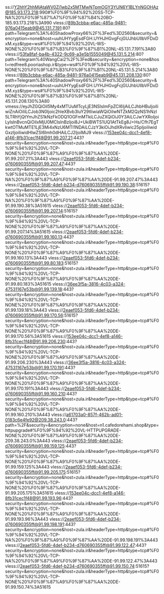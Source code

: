 ss://Y2hhY2hhMjAtaWV0Zi1wb2x5MTMwNTpmOGY3YUN6Y1BLYnNGOHAz@185.93.173.218:990#%F0%9F%94%92%20SS-TCP-NA%20%F0%9F%87%A7%F0%9F%87%B4%20BO-185.93.173.218%3A990
vless://89b3cbba-e6ac-485a-9481-976a0415eab9@45.131.7.191:80?path=Telegram%3A%40ShadowProxy66%2F%3Fed%3D2560&security=&encryption=none&host=uuhUHYygEsdFGH.UYHJHGvgFcjGUJhbUIlbVFDxDxM.xyz&type=ws#%F0%9F%94%92%20VL-WS-NONE%20%F0%9F%87%B3%F0%9F%87%B1%20NL-45.131.7.191%3A80
vless://53fa8faf-ba4b-4322-9c69-a3e5b1555049@45.131.5.214:80?path=Telegram%40WangCai2%2F%3Fed&security=&encryption=none&host=redfree8.pooriashop.ir&type=ws#%F0%9F%94%92%20VL-WS-NONE%20%F0%9F%87%B3%F0%9F%87%B1%20NL-45.131.5.214%3A80
vless://89b3cbba-e6ac-485a-9481-976a0415eab9@45.131.208.130:80?path=Telegram%3A%40ShadowProxy66%2F%3Fed%3D2560&security=&encryption=none&host=uuhUHYygEsdFGH.UYHJHGvgFcjGUJhbUIlbVFDxDxM.xyz&type=ws#%F0%9F%94%92%20VL-WS-NONE%20%F0%9F%87%B3%F0%9F%87%B1%20NL-45.131.208.130%3A80
vmess://eyJhZGQiOiI5My4xMTUuMTcyLjE3NSIsImFpZCI6IjAiLCJhbHBuIjoiIiwiZnAiOiIiLCJob3N0Ijoic2hleXBvb3IuY29tIiwiaWQiOiIwNTZkM2QzNS1hNzI5LTRhYjQtYmJhZS1kNzFkODQ1OGFmMTkiLCJuZXQiOiJ0Y3AiLCJwYXRoIjoiLyIsInBvcnQiOiIxMjU0MCIsInBzIjoi8J+UkiBWTS1UQ1AtTkEg8J+Hs/Cfh7EgTkwtOTMuMTE1LjE3Mi4xNzU6MTI1NDAiLCJzY3kiOiJhdXRvIiwic25pIjoiIiwidGxzIjoiIiwidHlwZSI6Imh0dHAiLCJ2IjoiMiJ9
vless://153ee04c-dcc1-4ef8-a146-8fb31cec1f48@91.99.207.21:443?security=&encryption=none&host=zula.ir&headerType=http&type=tcp#%F0%9F%94%92%20VL-TCP-NONE%20%F0%9F%87%A9%F0%9F%87%AA%20DE-91.99.207.21%3A443
vless://2eaef053-5fd6-4def-b234-d760690355ff@91.99.207.47:443?security=&encryption=none&host=zula.ir&headerType=http&type=tcp#%F0%9F%94%92%20VL-TCP-NA%20%F0%9F%87%A9%F0%9F%87%AA%20DE-91.99.207.47%3A443
vless://2eaef053-5fd6-4def-b234-d760690355ff@91.99.190.38:51615?security=&encryption=none&host=zula.ir&headerType=http&type=tcp#%F0%9F%94%92%20VL-TCP-NA%20%F0%9F%87%A9%F0%9F%87%AA%20DE-91.99.190.38%3A51615
vless://2eaef053-5fd6-4def-b234-d760690355ff@91.99.207.14:51615?security=&encryption=none&host=zula.ir&headerType=http&type=tcp#%F0%9F%94%92%20VL-TCP-NONE%20%F0%9F%87%A9%F0%9F%87%AA%20DE-91.99.207.14%3A51615
vless://2eaef053-5fd6-4def-b234-d760690355ff@91.99.160.13:443?security=&encryption=none&host=zula.ir&headerType=http&type=tcp#%F0%9F%94%92%20VL-TCP-NONE%20%F0%9F%87%A9%F0%9F%87%AA%20DE-91.99.160.13%3A443
vless://2eaef053-5fd6-4def-b234-d760690355ff@91.99.80.183:51615?security=&encryption=none&host=zula.ir&headerType=http&type=tcp#%F0%9F%94%92%20VL-TCP-NONE%20%F0%9F%87%A9%F0%9F%87%AA%20DE-91.99.80.183%3A51615
vless://36ee3f5a-3816-4c03-a324-47531167e53b@91.99.139.18:443?security=&encryption=none&host=zula.ir&headerType=http&type=tcp#%F0%9F%94%92%20VL-TCP-NONE%20%F0%9F%87%A9%F0%9F%87%AA%20DE-91.99.139.18%3A443
vless://2eaef053-5fd6-4def-b234-d760690355ff@91.99.170.56:51615?security=&encryption=none&host=zula.ir&headerType=http&type=tcp#%F0%9F%94%92%20VL-TCP-NONE%20%F0%9F%87%A9%F0%9F%87%AA%20DE-91.99.170.56%3A51615
vless://153ee04c-dcc1-4ef8-a146-8fb31cec1f48@91.99.206.230:443?security=&encryption=none&host=zula.ir&headerType=http&type=tcp#%F0%9F%94%92%20VL-TCP-NONE%20%F0%9F%87%A9%F0%9F%87%AA%20DE-91.99.206.230%3A443
vless://36ee3f5a-3816-4c03-a324-47531167e53b@91.99.170.191:443?security=&encryption=none&host=zula.ir&headerType=http&type=tcp#%F0%9F%94%92%20VL-TCP-NONE%20%F0%9F%87%A9%F0%9F%87%AA%20DE-91.99.170.191%3A443
vless://2eaef053-5fd6-4def-b234-d760690355ff@91.99.160.210:443?security=&encryption=none&host=zula.ir&headerType=http&type=tcp#%F0%9F%94%92%20VL-TCP-NONE%20%F0%9F%87%A9%F0%9F%87%AA%20DE-91.99.160.210%3A443
vless://a61703a0-857f-462b-ad01-0183c6e4fe92@209.38.243.0:443?path=%2F&security=&encryption=none&host=n1.cafedorehami.shop&type=httpupgrade#%F0%9F%94%92%20VL-HTTPUPGRADE-NONE%20%F0%9F%87%A9%F0%9F%87%AA%20DE-209.38.243.0%3A443
vless://2eaef053-5fd6-4def-b234-d760690355ff@91.99.159.125:443?security=&encryption=none&host=zula.ir&headerType=http&type=tcp#%F0%9F%94%92%20VL-TCP-NONE%20%F0%9F%87%A9%F0%9F%87%AA%20DE-91.99.159.125%3A443
vless://2eaef053-5fd6-4def-b234-d760690355ff@91.99.205.175:51615?security=&encryption=none&host=zula.ir&headerType=http&type=tcp#%F0%9F%94%92%20VL-TCP-NONE%20%F0%9F%87%A9%F0%9F%87%AA%20DE-91.99.205.175%3A51615
vless://153ee04c-dcc1-4ef8-a146-8fb31cec1f48@91.99.193.96:443?security=&encryption=none&host=zula.ir&headerType=http&type=tcp#%F0%9F%94%92%20VL-TCP-NONE%20%F0%9F%87%A9%F0%9F%87%AA%20DE-91.99.193.96%3A443
vless://2eaef053-5fd6-4def-b234-d760690355ff@91.99.198.191:443?security=&encryption=none&host=zula.ir&headerType=http&type=tcp#%F0%9F%94%92%20VL-TCP-NA%20%F0%9F%87%A9%F0%9F%87%AA%20DE-91.99.198.191%3A443
vless://2eaef053-5fd6-4def-b234-d760690355ff@91.99.122.47:443?security=&encryption=none&host=zula.ir&headerType=http&type=tcp#%F0%9F%94%92%20VL-TCP-NA%20%F0%9F%87%A9%F0%9F%87%AA%20DE-91.99.122.47%3A443
vless://2eaef053-5fd6-4def-b234-d760690355ff@91.99.150.74:51615?security=&encryption=none&host=zula.ir&headerType=http&type=tcp#%F0%9F%94%92%20VL-TCP-NONE%20%F0%9F%87%A9%F0%9F%87%AA%20DE-91.99.150.74%3A51615
